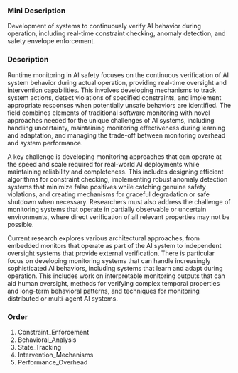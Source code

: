 ### Mini Description

Development of systems to continuously verify AI behavior during operation, including real-time constraint checking, anomaly detection, and safety envelope enforcement.

### Description

Runtime monitoring in AI safety focuses on the continuous verification of AI system behavior during actual operation, providing real-time oversight and intervention capabilities. This involves developing mechanisms to track system actions, detect violations of specified constraints, and implement appropriate responses when potentially unsafe behaviors are identified. The field combines elements of traditional software monitoring with novel approaches needed for the unique challenges of AI systems, including handling uncertainty, maintaining monitoring effectiveness during learning and adaptation, and managing the trade-off between monitoring overhead and system performance.

A key challenge is developing monitoring approaches that can operate at the speed and scale required for real-world AI deployments while maintaining reliability and completeness. This includes designing efficient algorithms for constraint checking, implementing robust anomaly detection systems that minimize false positives while catching genuine safety violations, and creating mechanisms for graceful degradation or safe shutdown when necessary. Researchers must also address the challenge of monitoring systems that operate in partially observable or uncertain environments, where direct verification of all relevant properties may not be possible.

Current research explores various architectural approaches, from embedded monitors that operate as part of the AI system to independent oversight systems that provide external verification. There is particular focus on developing monitoring systems that can handle increasingly sophisticated AI behaviors, including systems that learn and adapt during operation. This includes work on interpretable monitoring outputs that can aid human oversight, methods for verifying complex temporal properties and long-term behavioral patterns, and techniques for monitoring distributed or multi-agent AI systems.

### Order

1. Constraint_Enforcement
2. Behavioral_Analysis
3. State_Tracking
4. Intervention_Mechanisms
5. Performance_Overhead
